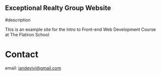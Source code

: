Exceptional Realty Group Website
----

#description

This is an example site for the Intro to Front-end Web Development Course at The Flatiron School

# Contact

email: iandevivi@gmail.com